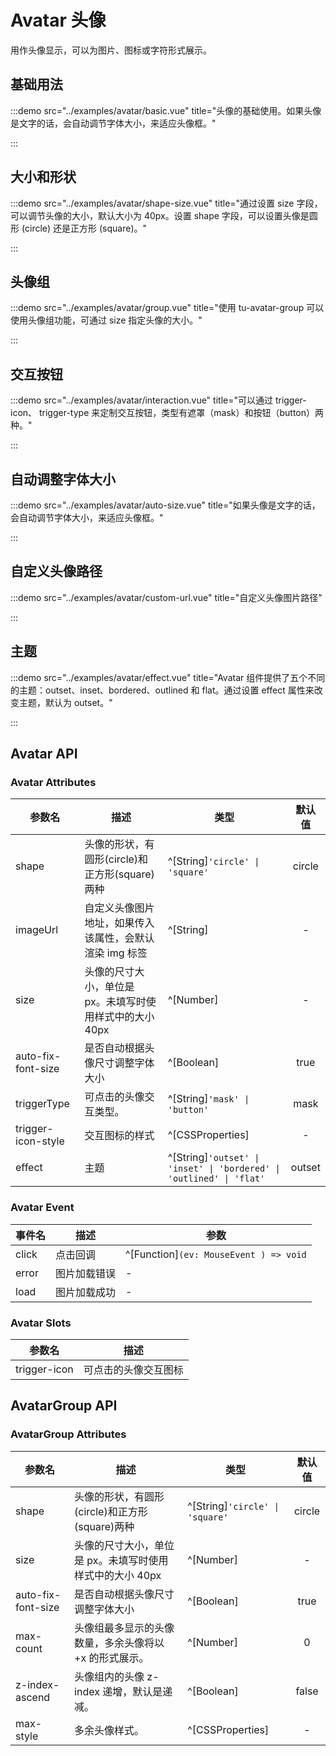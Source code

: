 # Avatar 头像

用作头像显示，可以为图片、图标或字符形式展示。

## 基础用法

:::demo src="../examples/avatar/basic.vue" title="头像的基础使用。如果头像是文字的话，会自动调节字体大小，来适应头像框。"

:::

## 大小和形状

:::demo src="../examples/avatar/shape-size.vue" title="通过设置 size 字段，可以调节头像的大小，默认大小为 40px。设置 shape 字段，可以设置头像是圆形 (circle) 还是正方形 (square)。"

:::

## 头像组

:::demo src="../examples/avatar/group.vue" title="使用 tu-avatar-group 可以使用头像组功能，可通过 size 指定头像的大小。"

:::

## 交互按钮

:::demo src="../examples/avatar/interaction.vue" title="可以通过 trigger-icon、 trigger-type 来定制交互按钮，类型有遮罩（mask）和按钮（button）两种。"

:::

## 自动调整字体大小

:::demo src="../examples/avatar/auto-size.vue" title="如果头像是文字的话，会自动调节字体大小，来适应头像框。"

:::

## 自定义头像路径

:::demo src="../examples/avatar/custom-url.vue" title="自定义头像图片路径"

:::

## 主题

:::demo src="../examples/avatar/effect.vue" title="Avatar 组件提供了五个不同的主题：outset、inset、bordered、outlined 和 flat。通过设置 effect 属性来改变主题，默认为 outset。"

:::

## Avatar API

### Avatar Attributes

| 参数名 | 描述 | 类型 | 默认值 |
| ------ | ---- | ---- | :----: |
| shape | 头像的形状，有圆形(circle)和正方形(square)两种 | ^[String]`'circle' \| 'square'` | circle |
| imageUrl | 自定义头像图片地址，如果传入该属性，会默认渲染 img 标签  | ^[String] | - |
| size | 头像的尺寸大小，单位是 px。未填写时使用样式中的大小 40px | ^[Number] | - |
| auto-fix-font-size | 是否自动根据头像尺寸调整字体大小 | ^[Boolean] | true |
| triggerType | 可点击的头像交互类型。| ^[String]`'mask' \| 'button'` | mask |
| trigger-icon-style | 交互图标的样式 | ^[CSSProperties] | - |
| effect | 主题 | ^[String]`'outset' \| 'inset' \| 'bordered' \| 'outlined' \| 'flat'` | outset |

### Avatar Event

| 事件名 | 描述 | 参数 |
| ------ | ---- | ---- |
| click | 点击回调 | ^[Function]`(ev: MouseEvent ) => void` |
| error | 图片加载错误 | - |
| load | 图片加载成功 | - |

### Avatar Slots

| 参数名 | 描述 |
| ------ | ---- |
| trigger-icon | 可点击的头像交互图标 |

## AvatarGroup API

### AvatarGroup Attributes

| 参数名 | 描述 | 类型 | 默认值 |
| ------ | ---- | ---- | :----: |
| shape | 头像的形状，有圆形(circle)和正方形(square)两种 | ^[String]`'circle' \| 'square'` | circle |
| size | 头像的尺寸大小，单位是 px。未填写时使用样式中的大小 40px | ^[Number] | - |
| auto-fix-font-size | 是否自动根据头像尺寸调整字体大小 | ^[Boolean] | true |
| max-count | 头像组最多显示的头像数量，多余头像将以 +x 的形式展示。| ^[Number] | 0 |
| z-index-ascend | 头像组内的头像 z-index 递增，默认是递减。| ^[Boolean] | false  |
| max-style | 多余头像样式。| ^[CSSProperties] | - |
